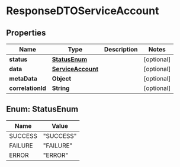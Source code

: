 # ResponseDTOServiceAccount

## Properties
Name | Type | Description | Notes
------------ | ------------- | ------------- | -------------
**status** | [**StatusEnum**](#StatusEnum) |  |  [optional]
**data** | [**ServiceAccount**](ServiceAccount.md) |  |  [optional]
**metaData** | **Object** |  |  [optional]
**correlationId** | **String** |  |  [optional]

<a name="StatusEnum"></a>
## Enum: StatusEnum
Name | Value
---- | -----
SUCCESS | &quot;SUCCESS&quot;
FAILURE | &quot;FAILURE&quot;
ERROR | &quot;ERROR&quot;
